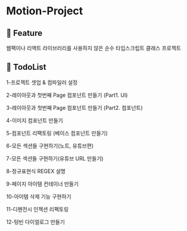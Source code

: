 # Motion-Project

## 🚩 Feature

웹팩이나 리액트 라이브러리를 사용하지 않은 순수 타입스크립트 클래스 프로젝트

## 🚩 TodoList

1-프로젝트 셋업 & 컴파일러 설정

2-레이아웃과 첫번째 Page 컴포넌트 만들기 (Part1. UI)

3-레이아웃과 첫번째 Page 컴포넌트 만들기 (Part2. 컴포넌트)

4-이미지 컴포넌트 만들기

5-컴포넌트 리팩토링 (베이스 컴포넌트 만들기)

6-모든 섹션들 구현하기(노트, 유튜브편)

7-모든 섹션들 구현하기(유튜브 URL 만들기)

8-정규표현식 REGEX 설명

9-페이지 아이템 컨테이너 만들기

10-아이템 삭제 기능 구현하기

11-디펜전시 인젝션 리펙토링

12-텅빈 다이얼로그 만들기
